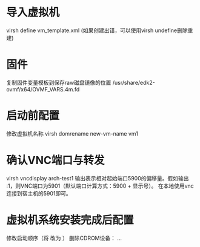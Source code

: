 # 导入虚拟机
virsh define vm_template.xml
(如果创建出错，可以使用virsh undefine删除重建)

# 固件
复制固件变量模板到保存raw磁盘镜像的位置
/usr/share/edk2-ovmf/x64/OVMF_VARS.4m.fd

# 启动前配置
修改虚拟机名称
virsh domrename new-vm-name vm1

# 确认VNC端口与转发​​
virsh vncdisplay arch-test1
输出表示相对起始端口5900的偏移量。假如输出 :1，则VNC端口为 ​​5901​​（默认端口计算方式：5900 + 显示号）。
在本地使用vnc连接到宿主机的5901即可。

# 虚拟机系统安装完成后配置
修改启动顺序（将 <boot dev='cdrom'/> 改为 <boot dev='hd'/>）
删除CDROM设备：
<disk type='file' device='cdrom'>...</disk>

